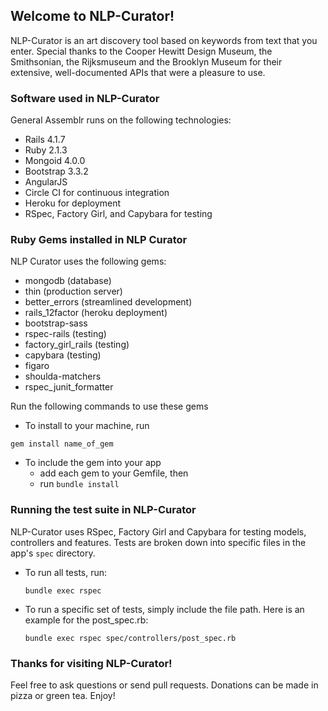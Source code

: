 ## Welcome to NLP-Curator!
NLP-Curator is an art discovery tool based on keywords from text that you enter.
Special thanks to the Cooper Hewitt Design Museum, the Smithsonian, the Rijksmuseum and the Brooklyn Museum for their extensive, well-documented APIs that were a pleasure to use.



### Software used in NLP-Curator

General Assemblr runs on the following technologies:

* Rails 4.1.7
* Ruby 2.1.3
* Mongoid 4.0.0
* Bootstrap 3.3.2
* AngularJS
* Circle CI for continuous integration
* Heroku for deployment
* RSpec, Factory Girl, and Capybara for testing


### Ruby Gems installed in NLP Curator

NLP Curator uses the following gems:

* mongodb (database)
* thin (production server)
* better_errors (streamlined development)
* rails_12factor (heroku deployment)
* bootstrap-sass
* rspec-rails (testing)
* factory_girl_rails (testing)
* capybara (testing)
* figaro
* shoulda-matchers
* rspec_junit_formatter

Run the following commands to use these gems
* To install to your machine, run

```
gem install name_of_gem
```

* To include the gem into your app
	* add each gem to your Gemfile, then
	* run `bundle install`


### Running the test suite in NLP-Curator
NLP-Curator uses RSpec, Factory Girl and Capybara for testing models, controllers and features.  Tests are broken down into specific files in the app's `spec` directory. 

* To run all tests, run:
	```
	bundle exec rspec
	```

* To run a specific set of tests, simply include the file path. Here is an example for the post_spec.rb:
	```
	bundle exec rspec spec/controllers/post_spec.rb
	```

### Thanks for visiting NLP-Curator!

Feel free to ask questions or send pull requests. Donations can be made in pizza or green tea. Enjoy!






